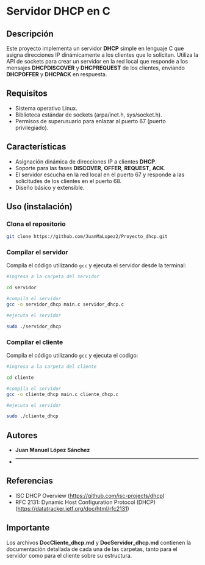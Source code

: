 # Servidor DHCP en C

## Descripción
Este proyecto implementa un servidor **DHCP** simple en lenguaje C que asigna direcciones IP dinámicamente a los clientes que lo solicitan. Utiliza la API de sockets para crear un servidor en la red local que responde a los mensajes **DHCPDISCOVER** y **DHCPREQUEST** de los clientes, enviando **DHCPOFFER** y **DHCPACK** en respuesta.

## Requisitos

- Sistema operativo Linux.
- Biblioteca estándar de sockets (arpa/inet.h, sys/socket.h).
- Permisos de superusuario para enlazar al puerto 67 (puerto privilegiado).

## Características
- Asignación dinámica de direcciones IP a clientes **DHCP**.
- Soporte para las fases **DISCOVER**, **OFFER**, **REQUEST**, **ACK**.
- El servidor escucha en la red local en el puerto 67 y responde a las solicitudes de los clientes en el puerto 68.
- Diseño básico y extensible.

## Uso (instalación)

### Clona el repositorio

```bash
git clone https://github.com/JuanMaLopez2/Proyecto_dhcp.git
```
### Compilar el servidor

Compila el código utilizando `gcc` y ejecuta el servidor desde la terminal:

```bash
#ingresa a la carpeta del servidor

cd servidor

#compila el servidor
gcc -o servidor_dhcp main.c servidor_dhcp.c

#ejecuta el servidor

sudo ./servidor_dhcp
```

### Compilar el cliente

Compila el código utilizando `gcc` y ejecuta el codigo:

```bash
#ingresa a la carpeta del cliente

cd cliente

#compila el servidor
gcc -o cliente_dhcp main.c cliente_dhcp.c

#ejecuta el servidor

sudo ./cliente_dhcp
```



## Autores
- **Juan Manuel López Sánchez**
- ****

## Referencias
- ISC DHCP Overview (https://github.com/isc-projects/dhcp)
- RFC 2131: Dynamic Host Configuration Protocol (DHCP) (https://datatracker.ietf.org/doc/html/rfc2131)

## Importante
Los archivos **DocCliente_dhcp.md** y **DocServidor_dhcp.md** contienen la documentación detallada de cada una de las carpetas, tanto para el servidor como para el cliente sobre su estructura.
